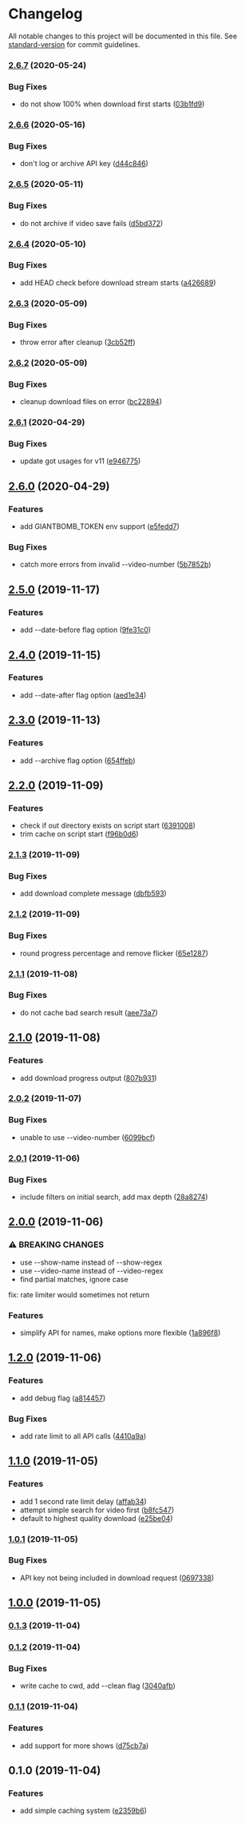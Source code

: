 # Changelog

All notable changes to this project will be documented in this file. See [standard-version](https://github.com/conventional-changelog/standard-version) for commit guidelines.

### [2.6.7](https://github.com/lightpohl/gb-dl/compare/v2.6.6...v2.6.7) (2020-05-24)


### Bug Fixes

* do not show 100% when download first starts ([03b1fd9](https://github.com/lightpohl/gb-dl/commit/03b1fd912aafd2251bcb50f0bd5d2c65fd56b5b8))

### [2.6.6](https://github.com/lightpohl/gb-dl/compare/v2.6.5...v2.6.6) (2020-05-16)


### Bug Fixes

* don't log or archive API key ([d44c846](https://github.com/lightpohl/gb-dl/commit/d44c8463fd9681cc0c093078f7ea8181f6e985bb))

### [2.6.5](https://github.com/lightpohl/gb-dl/compare/v2.6.4...v2.6.5) (2020-05-11)


### Bug Fixes

* do not archive if video save fails ([d5bd372](https://github.com/lightpohl/gb-dl/commit/d5bd372277b066c8e9765cf31b4ea85cd46ec48e))

### [2.6.4](https://github.com/lightpohl/gb-dl/compare/v2.6.3...v2.6.4) (2020-05-10)


### Bug Fixes

* add HEAD check before download stream starts ([a426689](https://github.com/lightpohl/gb-dl/commit/a426689ae65463c404fd65179d52343de59555cb))

### [2.6.3](https://github.com/lightpohl/gb-dl/compare/v2.6.2...v2.6.3) (2020-05-09)


### Bug Fixes

* throw error after cleanup ([3cb52ff](https://github.com/lightpohl/gb-dl/commit/3cb52ff89e48211d000cd3911731d82bb08d9643))

### [2.6.2](https://github.com/lightpohl/gb-dl/compare/v2.6.1...v2.6.2) (2020-05-09)


### Bug Fixes

* cleanup download files on error ([bc22894](https://github.com/lightpohl/gb-dl/commit/bc228949ef4139245a9a6395845d08f2abc1f5f1))

### [2.6.1](https://github.com/lightpohl/gb-dl/compare/v2.6.0...v2.6.1) (2020-04-29)


### Bug Fixes

* update got usages for v11 ([e946775](https://github.com/lightpohl/gb-dl/commit/e9467750be3311e093fdc530efde9c5b5456dae1))

## [2.6.0](https://github.com/lightpohl/gb-dl/compare/v2.5.0...v2.6.0) (2020-04-29)


### Features

* add GIANTBOMB_TOKEN env support ([e5fedd7](https://github.com/lightpohl/gb-dl/commit/e5fedd72593a0284d1ef2a381821cc8e90388e43))


### Bug Fixes

* catch more errors from invalid --video-number ([5b7852b](https://github.com/lightpohl/gb-dl/commit/5b7852b72624abd432609daa400847bf167d6e48))

## [2.5.0](https://github.com/lightpohl/gb-dl/compare/v2.4.0...v2.5.0) (2019-11-17)


### Features

* add --date-before flag option ([9fe31c0](https://github.com/lightpohl/gb-dl/commit/9fe31c0d394b77f17afde95960375e16f2fd27be))

## [2.4.0](https://github.com/lightpohl/gb-dl/compare/v2.3.0...v2.4.0) (2019-11-15)


### Features

* add --date-after flag option ([aed1e34](https://github.com/lightpohl/gb-dl/commit/aed1e3446eb678749d6946b9ff7a283ca62ca043))

## [2.3.0](https://github.com/lightpohl/gb-dl/compare/v2.2.0...v2.3.0) (2019-11-13)


### Features

* add --archive flag option ([654ffeb](https://github.com/lightpohl/gb-dl/commit/654ffeb23e0eb938ce2ad5c9eb5192aa92ba8e53))

## [2.2.0](https://github.com/lightpohl/gb-dl/compare/v2.1.3...v2.2.0) (2019-11-09)


### Features

* check if out directory exists on script start ([6391008](https://github.com/lightpohl/gb-dl/commit/63910080e909decebf52a0de811e1453a3b3e52c))
* trim cache on script start ([f96b0d6](https://github.com/lightpohl/gb-dl/commit/f96b0d66f9cc70dd35d6fcba125a1fee91375a25))

### [2.1.3](https://github.com/lightpohl/gb-dl/compare/v2.1.2...v2.1.3) (2019-11-09)


### Bug Fixes

* add download complete message ([dbfb593](https://github.com/lightpohl/gb-dl/commit/dbfb5930cecc3c3ea59b8e118aa20c7deed9a1bf))

### [2.1.2](https://github.com/lightpohl/gb-dl/compare/v2.1.1...v2.1.2) (2019-11-09)


### Bug Fixes

* round progress percentage and remove flicker ([65e1287](https://github.com/lightpohl/gb-dl/commit/65e1287c81338ed906ec52263f35338dffee8004))

### [2.1.1](https://github.com/lightpohl/gb-dl/compare/v2.1.0...v2.1.1) (2019-11-08)


### Bug Fixes

* do not cache bad search result ([aee73a7](https://github.com/lightpohl/gb-dl/commit/aee73a7ba6ae239f04226caabf7d638c64cc6a4a))

## [2.1.0](https://github.com/lightpohl/gb-dl/compare/v2.0.2...v2.1.0) (2019-11-08)


### Features

* add download progress output ([807b931](https://github.com/lightpohl/gb-dl/commit/807b931fdbf350cb2f6df987a0603de32ddadf0e))

### [2.0.2](https://github.com/lightpohl/gb-dl/compare/v2.0.1...v2.0.2) (2019-11-07)


### Bug Fixes

* unable to use --video-number ([6099bcf](https://github.com/lightpohl/gb-dl/commit/6099bcfae1d10be968c922f190e420667bf0153e))

### [2.0.1](https://github.com/lightpohl/gb-dl/compare/v2.0.0...v2.0.1) (2019-11-06)


### Bug Fixes

* include filters on initial search, add max depth ([28a8274](https://github.com/lightpohl/gb-dl/commit/28a82744fe8ad8adc866abf810bdaaafa7ca2fc0))

## [2.0.0](https://github.com/lightpohl/gb-dl/compare/v1.2.0...v2.0.0) (2019-11-06)


### ⚠ BREAKING CHANGES

* use --show-name instead of --show-regex
* use --video-name instead of --video-regex
* find partial matches, ignore case

fix: rate limiter would sometimes not return

### Features

* simplify API for names, make options more flexible ([1a896f8](https://github.com/lightpohl/gb-dl/commit/1a896f8f716d6764fc1633f0ba1dbe17b641733a))

## [1.2.0](https://github.com/lightpohl/gb-dl/compare/v1.1.0...v1.2.0) (2019-11-06)


### Features

* add debug flag ([a814457](https://github.com/lightpohl/gb-dl/commit/a814457047ade8ce4eeb9ce38bffb18c4aa33b46))


### Bug Fixes

* add rate limit to all API calls ([4410a9a](https://github.com/lightpohl/gb-dl/commit/4410a9a2c7555d890d5ce2ebb21781ba2f388c62))

## [1.1.0](https://github.com/lightpohl/gb-dl/compare/v1.0.1...v1.1.0) (2019-11-05)


### Features

* add 1 second rate limit delay ([affab34](https://github.com/lightpohl/gb-dl/commit/affab341b988b7a3c68ea52ef6066948a5bd7c93))
* attempt simple search for video first ([b8fc547](https://github.com/lightpohl/gb-dl/commit/b8fc54707628650f05f5cd9b302b0f4f3a3c7c9c))
* default to highest quality download ([e25be04](https://github.com/lightpohl/gb-dl/commit/e25be0401cbb549b24d251253809721272a78db5))

### [1.0.1](https://github.com/lightpohl/gb-dl/compare/v1.0.0...v1.0.1) (2019-11-05)


### Bug Fixes

* API key not being included in download request ([0697338](https://github.com/lightpohl/gb-dl/commit/06973386861039a70562cd04cd954c4841a0429c))

## [1.0.0](https://github.com/lightpohl/gb-dl/compare/v0.1.3...v1.0.0) (2019-11-05)

### [0.1.3](https://github.com/lightpohl/gb-dl/compare/v0.1.2...v0.1.3) (2019-11-04)

### [0.1.2](https://github.com/lightpohl/gb-dl/compare/v0.1.1...v0.1.2) (2019-11-04)


### Bug Fixes

* write cache to cwd, add --clean flag ([3040afb](https://github.com/lightpohl/gb-dl/commit/3040afb45f60e0352f06c200e20063540d189b4e))

### [0.1.1](https://github.com/lightpohl/gb-dl/compare/v0.1.0...v0.1.1) (2019-11-04)


### Features

* add support for more shows ([d75cb7a](https://github.com/lightpohl/gb-dl/commit/d75cb7a65b1d27d42da888feeb4be2fbfe872d22))

## 0.1.0 (2019-11-04)


### Features

* add simple caching system ([e2359b6](https://github.com/lightpohl/gb-dl/commit/e2359b68bdba47efd439c384052ff861349b7cb8))
